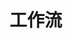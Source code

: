 

# 工作流
<!-- 

SpringBoot+flowable快速实现工作流
https://mp.weixin.qq.com/s/q5Kfz6pYkbeud11YbVbDBA

Spring Boot + flowable 完美结合，快速实现工作流
https://mp.weixin.qq.com/s/-LMzxz-Vof32ZPQXv-kCDQ

-->

